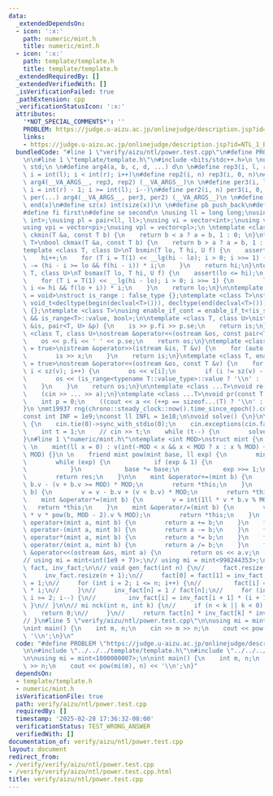 ```yaml
---
data:
  _extendedDependsOn:
  - icon: ':x:'
    path: numeric/mint.h
    title: numeric/mint.h
  - icon: ':x:'
    path: template/template.h
    title: template/template.h
  _extendedRequiredBy: []
  _extendedVerifiedWith: []
  _isVerificationFailed: true
  _pathExtension: cpp
  _verificationStatusIcon: ':x:'
  attributes:
    '*NOT_SPECIAL_COMMENTS*': ''
    PROBLEM: https://judge.u-aizu.ac.jp/onlinejudge/description.jsp?id=NTL_1_B
    links:
    - https://judge.u-aizu.ac.jp/onlinejudge/description.jsp?id=NTL_1_B
  bundledCode: "#line 1 \"verify/aizu/ntl/power.test.cpp\"\n#define PROBLEM \"https://judge.u-aizu.ac.jp/onlinejudge/description.jsp?id=NTL_1_B\"\
    \n\n#line 1 \"template/template.h\"\n#include <bits/stdc++.h>\n \nusing namespace\
    \ std;\n \n#define arg4(a, b, c, d, ...) d\n \n#define rep3(i, l, r) for (int\
    \ i = int(l); i < int(r); i++)\n#define rep2(i, n) rep3(i, 0, n)\n#define rep(...)\
    \ arg4(__VA_ARGS__, rep3, rep2) (__VA_ARGS__)\n \n#define per3(i, l, r) for (int\
    \ i = int(r) - 1; i >= int(l); i--)\n#define per2(i, n) per3(i, 0, n)\n#define\
    \ per(...) arg4(__VA_ARGS__, per3, per2) (__VA_ARGS__)\n \n#define all(x) begin(x),\
    \ end(x)\n#define sz(x) int(size(x))\n \n#define pb push_back\n#define eb emplace_back\n\
    #define fi first\n#define se second\n \nusing ll = long long;\nusing pi = pair<int,\
    \ int>;\nusing pl = pair<ll, ll>;\nusing vi = vector<int>;\nusing vl = vector<ll>;\n\
    using vpi = vector<pi>;\nusing vpl = vector<pl>;\n \ntemplate <class T>\nbool\
    \ ckmin(T &a, const T b) {\n    return b < a ? a = b, 1 : 0; \n}\ntemplate <class\
    \ T>\nbool ckmax(T &a, const T b) {\n    return b > a ? a = b, 1 : 0;\n}\n \n\
    template <class T, class U>\nT bsmin(T lo, T hi, U f) {\n    assert(lo <= hi);\n\
    \    hi++;\n    for (T i = T(1) << __lg(hi - lo); i > 0; i >>= 1) {\n        hi\
    \ -= (hi - i >= lo && f(hi - i)) * i;\n    }\n    return hi;\n}\ntemplate <class\
    \ T, class U>\nT bsmax(T lo, T hi, U f) {\n    assert(lo <= hi);\n    lo--;\n\
    \    for (T i = T(1) << __lg(hi - lo); i > 0; i >>= 1) {\n        lo += (lo +\
    \ i <= hi && f(lo + i)) * i;\n    }\n    return lo;\n}\n\ntemplate <class T, class\
    \ = void>\nstruct is_range : false_type {};\ntemplate <class T>\nstruct is_range<T,\
    \ void_t<decltype(begin(declval<T>())), decltype(end(declval<T>()))>> : true_type\
    \ {};\ntemplate <class T>\nusing enable_if_cont = enable_if_t<!is_same<T, string>::value\
    \ && is_range<T>::value, bool>;\n\ntemplate <class T, class U>\nistream &operator>>(istream\
    \ &is, pair<T, U> &p) {\n    is >> p.fi >> p.se;\n    return is;\n}\ntemplate\
    \ <class T, class U>\nostream &operator<<(ostream &os, const pair<T, U> &p) {\n\
    \    os << p.fi << ' ' << p.se;\n    return os;\n}\ntemplate <class T, enable_if_cont<T>\
    \ = true>\nistream &operator>>(istream &is, T &v) {\n    for (auto &x : v) {\n\
    \        is >> x;\n    }\n    return is;\n}\ntemplate <class T, enable_if_cont<T>\
    \ = true>\nostream &operator<<(ostream &os, const T &v) {\n    for (int i = 0;\
    \ i < sz(v); i++) {\n        os << v[i];\n        if (i != sz(v) - 1) {\n    \
    \        os << (is_range<typename T::value_type>::value ? '\\n' : ' ');\n    \
    \    }\n    }\n    return os;\n}\n\ntemplate <class ...T>\nvoid re(T &...a) {\n\
    \    (cin >> ... >> a);\n}\ntemplate <class ...T>\nvoid pr(const T &...a) {\n\
    \    int p = 0;\n    ((cout << a << (++p == sizeof...(T) ? '\\n' : ' ')), ...);\n\
    }\n \nmt19937 rng(chrono::steady_clock::now().time_since_epoch().count());\n \n\
    const int INF = 1e9;\nconst ll INFL = 1e18;\n\nvoid solve() {\n}\n\nint32_t main()\
    \ {\n    cin.tie(0)->sync_with_stdio(0);\n    cin.exceptions(cin.failbit);\n\n\
    \    int t = 1;\n    // cin >> t;\n    while (t--) {\n        solve();\n    }\n\
    }\n#line 1 \"numeric/mint.h\"\ntemplate <int MOD>\nstruct mint {\n    int v;\n\
    \ \n    mint(ll x = 0) : v(int(-MOD < x && x < MOD ? x : x % MOD) + (x < 0) *\
    \ MOD) {}\n \n    friend mint pow(mint base, ll exp) {\n        mint res = 1;\n\
    \        while (exp) {\n            if (exp & 1) {\n                res *= base;\n\
    \            }\n            base *= base;\n            exp >>= 1;\n        }\n\
    \        return res;\n    }\n\n    mint &operator+=(mint b) {\n        v = v +\
    \ b.v - (v + b.v >= MOD) * MOD;\n        return *this;\n    }\n    mint &operator-=(mint\
    \ b) {\n        v = v - b.v + (v < b.v) * MOD;\n        return *this;\n    }\n\
    \    mint &operator*=(mint b) {\n        v = int(1ll * v * b.v % MOD);\n     \
    \   return *this;\n    }\n    mint &operator/=(mint b) {\n        v = int(1ll\
    \ * v * pow(b, MOD - 2).v % MOD);\n        return *this;\n    }\n    friend mint\
    \ operator+(mint a, mint b) {\n        return a += b;\n    }\n    friend mint\
    \ operator-(mint a, mint b) {\n        return a -= b;\n    }\n    friend mint\
    \ operator*(mint a, mint b) {\n        return a *= b;\n    }\n    friend mint\
    \ operator/(mint a, mint b) {\n        return a /= b;\n    }\n    friend ostream\
    \ &operator<<(ostream &os, mint a) {\n        return os << a.v;\n    }\n};\n\n\
    // using mi = mint<int(1e9 + 7)>;\n// using mi = mint<998244353>;\n\n// vector<mi>\
    \ fact, inv_fact;\n\n// void gen_fact(int n) {\n//     fact.resize(n + 1);\n//\
    \     inv_fact.resize(n + 1);\n//     fact[0] = fact[1] = inv_fact[0] = inv_fact[1]\
    \ = 1;\n//     for (int i = 2; i <= n; i++) {\n//         fact[i] = fact[i - 1]\
    \ * i;\n//     }\n//     inv_fact[n] = 1 / fact[n];\n//     for (int i = n - 1;\
    \ i >= 2; i--) {\n//         inv_fact[i] = inv_fact[i + 1] * (i + 1);\n//    \
    \ }\n// }\n\n// mi nck(int n, int k) {\n//     if (n < k || k < 0) {\n//     \
    \    return 0;\n//     }\n//     return fact[n] * inv_fact[k] * inv_fact[n - k];\n\
    // }\n#line 5 \"verify/aizu/ntl/power.test.cpp\"\n\nusing mi = mint<1000000007>;\n\
    \nint main() {\n    int m, n;\n    cin >> m >> n;\n    cout << pow(mi(m), n) <<\
    \ '\\n';\n}\n"
  code: "#define PROBLEM \"https://judge.u-aizu.ac.jp/onlinejudge/description.jsp?id=NTL_1_B\"\
    \n\n#include \"../../../template/template.h\"\n#include \"../../../numeric/mint.h\"\
    \n\nusing mi = mint<1000000007>;\n\nint main() {\n    int m, n;\n    cin >> m\
    \ >> n;\n    cout << pow(mi(m), n) << '\\n';\n}"
  dependsOn:
  - template/template.h
  - numeric/mint.h
  isVerificationFile: true
  path: verify/aizu/ntl/power.test.cpp
  requiredBy: []
  timestamp: '2025-02-28 17:36:32-08:00'
  verificationStatus: TEST_WRONG_ANSWER
  verifiedWith: []
documentation_of: verify/aizu/ntl/power.test.cpp
layout: document
redirect_from:
- /verify/verify/aizu/ntl/power.test.cpp
- /verify/verify/aizu/ntl/power.test.cpp.html
title: verify/aizu/ntl/power.test.cpp
---
```

